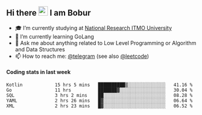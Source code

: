 ## Hi there <img src="https://media.giphy.com/media/hvRJCLFzcasrR4ia7z/giphy.gif" width="25px" height="25px"> I am Bobur

- :mortar_board: I’m currently studying at [National Research ITMO University](https://itmo.ru/)
- :seedling: I’m currently learning GoLang
- :speech_balloon: Ask me about anything related to Low Level Programming or Algorithm and Data Structures
- :mailbox: How to reach me: [@telegram](https://t.me/octoant) (see also [@leetcode](https://leetcode.com/octoant/))    

#### Coding stats in last week

<!--START_SECTION:waka-->

```text
Kotlin            15 hrs 5 mins   ██████████▒░░░░░░░░░░░░░░   41.16 %
Go                11 hrs          ███████▓░░░░░░░░░░░░░░░░░   30.04 %
SQL               3 hrs 2 mins    ██░░░░░░░░░░░░░░░░░░░░░░░   08.28 %
YAML              2 hrs 26 mins   █▓░░░░░░░░░░░░░░░░░░░░░░░   06.64 %
XML               2 hrs 23 mins   █▓░░░░░░░░░░░░░░░░░░░░░░░   06.52 %
```

<!--END_SECTION:waka-->
